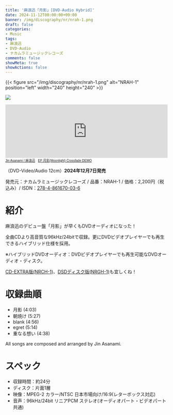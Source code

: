 ```yaml
---
title: '麻浪迅「月影」[DVD-Audio Hybrid]'
date: 2024-11-12T00:00:00+09:00
banner: /img/discography/nr/nrah-1.png
draft: false
categories:
- Music
tags:
- 麻浪迅
- DVD-Audio
- ナカムラミュージックレコーズ
comments: false
showMeta: true
showActions: false
---
```


{{< figure src="/img/discography/nr/nrah-1.png" alt="NRAH-1" position="left" width="240" height="240" >}}

<a href="https://nmimusic.booth.pm/items/6320823" target="_blank"><img src="/img/banner/nmi_music_store.png"></a>

<iframe width="100%" height="166" scrolling="no" frameborder="no" allow="autoplay" src="https://w.soundcloud.com/player/?url=https%3A//api.soundcloud.com/tracks/1848327477&color=%23ff5500&auto_play=false&hide_related=false&show_comments=true&show_user=true&show_reposts=false&show_teaser=true"></iframe><div style="font-size: 10px; color: #cccccc;line-break: anywhere;word-break: normal;overflow: hidden;white-space: nowrap;text-overflow: ellipsis; font-family: Interstate,Lucida Grande,Lucida Sans Unicode,Lucida Sans,Garuda,Verdana,Tahoma,sans-serif;font-weight: 100;"><a href="https://soundcloud.com/hayatehay" title="Jin Asanami / 麻浪迅" target="_blank">Jin Asanami / 麻浪迅</a> · <a href="https://soundcloud.com/hayatehay/tsukikage-crossfade" title="EP 月影(Moonlight) Crossfade DEMO" target="_blank">EP 月影(Moonlight) Crossfade DEMO</a></div>

（DVD-Video/Audio 12cm）**2024年12月7日発売**

発売元：ナカムラミュージックレコーズ / 品番：NRAH-1 / 価格：2,200円（税込み）/ ISDN：[278-4-861670-03-6](https://isdn.jp/2784861670036)

# 紹介
麻浪迅のデビュー盤「月影」が早くもDVDオーディオになった！

全曲CDより高音質な96kHz/24bitで収録。更にDVDビデオプレイヤーでも再生できるハイブリッド仕様を採用。

※ハイブリッドDVDオーディオ：DVDビデオプレイヤーでも再生可能なDVDオーディオ・ディスク。

[CD-EXTRA版(NRCH-1)](/music/nrch-1)、[DSDディスク版(NRGH-1)](/music/nrgh-1)も宜しくね！

# 収録曲順
- 月影 (4:03)
- 朝焼け (5:27)
- blank (4:56)
- egret (5:14)
- 重なる想い (4:38)

All songs are composed and arranged by Jin Asanami.

# スペック
- 収録時間：約24分
- ディスク：片面1層
- 映像：MPEG-2 カラー/NTSC 日本市場向け/16:9(レターボックス対応)
- 音声：96kHz/24bit リニアPCM ステレオ(オーディオパート・ビデオパート共通)

